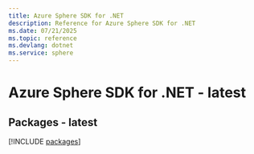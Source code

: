 ```yaml
---
title: Azure Sphere SDK for .NET
description: Reference for Azure Sphere SDK for .NET
ms.date: 07/21/2025
ms.topic: reference
ms.devlang: dotnet
ms.service: sphere
---
```

# Azure Sphere SDK for .NET - latest
## Packages - latest
[!INCLUDE [packages](sphere-index.md)]